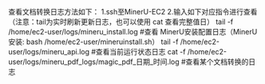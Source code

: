 查看文档转换日志方法如下：
1.ssh至MinerU-EC2
2.输入如下对应指令进行查看（注意：tail为实时刷新更新日志，也可以使用 cat 查看完整值日）
tail -f /home/ec2-user/logs/mineru_install.log #查看 MinerU安装配置日志（MinerU安装: bash /home/ec2-user/mineruinstall.sh）
tail -f /home/ec2-user/logs/mineru_api.log #查看当前运行状态日志
cat -f /home/ec2-user/logs/mineru_pdf_logs/magic_pdf_日期_时间.log  #查看某个文档转换的日志

